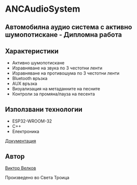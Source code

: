 # ANCAudioSystem
## Автомобилна аудио система с активно шумопотискане - Дипломна работа

## Характеристики
- Активно шумопотискане
- Изравняване на звука по 3 честотни ленти
- Изравняване на противошума по 3 честотни ленти
- Bluetooth връзка
- AUX връзка
- Визуализация на метаданните на песните
- Контроли за промяна/пауза на песента

## Използвани технологии
- ESP32-WROOM-32
- C++
- Електроника

[Документация](https://docs.google.com/document/d/18OyuSNhzSNt5vsgb9MGb9Y_gkE6eRHnCl0IYLaxOIx8/edit?usp=sharing)

## Автор
[Виктор Велков](https://www.github.com/sswegy) 

Произведено во Света Троица 
